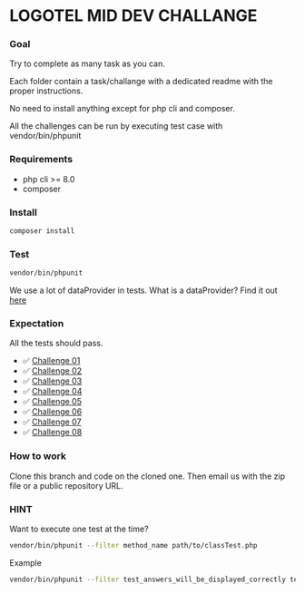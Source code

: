 # LOGOTEL MID DEV CHALLANGE

### Goal

Try to complete as many task as you can.

Each folder contain a task/challange with a dedicated readme with the proper instructions.

No need to install anything except for php cli and composer.

All the challenges can be run by executing test case with vendor/bin/phpunit

### Requirements

- php cli >= 8.0
- composer

### Install

```bash
composer install
```

### Test

```bash
vendor/bin/phpunit
```

We use a lot of dataProvider in tests. What is a dataProvider? Find it out [here](https://phpunit.de/manual/3.7/en/writing-tests-for-phpunit.html)

### Expectation

All the tests should pass.

- ✅ [Challenge 01](/src/Challenge01/)
- ✅ [Challenge 02](/src/Challenge02/)
- ✅ [Challenge 03](/src/Challenge03/)
- ✅ [Challenge 04](/src/Challenge04/)
- ✅ [Challenge 05](/src/Challenge05/)
- ✅ [Challenge 06](/src/Challenge06/)
- ✅ [Challenge 07](/src/Challenge07/)
- ✅ [Challenge 08](/src/Challenge08/)


### How to work

Clone this branch and code on the cloned one. Then email us with the zip file or a public repository URL.

### HINT

Want to execute one test at the time?

```bash
vendor/bin/phpunit --filter method_name path/to/classTest.php
```

Example 
```bash
vendor/bin/phpunit --filter test_answers_will_be_displayed_correctly tests/Challenge01/Challenge01Test.php
```